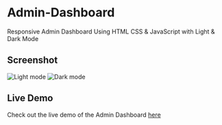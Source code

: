 # Admin-Dashboard
Responsive Admin Dashboard Using HTML CSS &amp; JavaScript with Light &amp; Dark Mode

## Screenshot

![Light mode](https://github.com/chanatinart02/Admin-Dashboard/assets/125489141/4011eae2-331d-4bf4-ac7d-55984f2a8605) 
![Dark mode](https://github.com/chanatinart02/Admin-Dashboard/assets/125489141/70387269-3d1e-4dcf-83d9-8b786783b255)


## Live Demo

Check out the live demo of the Admin Dashboard [here](https://chanatinart02.github.io/Admin-Dashboard/#)
